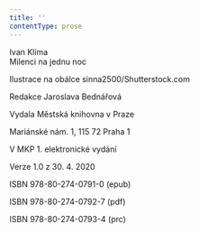 ```yaml
---
title: ''
contentType: prose
---
```


<section>

Ivan Klíma  
Milenci na jednu noc

Ilustrace na obálce sinna2500/Shutterstock.com

Redakce Jaroslava Bednářová

Vydala Městská knihovna v Praze

Mariánské nám. 1, 115 72 Praha 1

V MKP 1. elektronické vydání

Verze 1.0 z 30. 4. 2020

ISBN 978-80-274-0791-0 (epub)

ISBN 978-80-274-0792-7 (pdf)

ISBN 978-80-274-0793-4 (prc)

</section>
